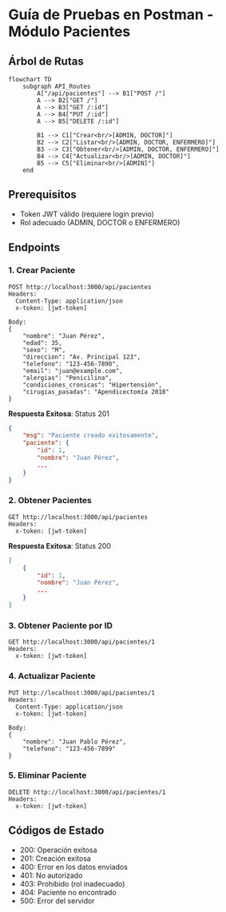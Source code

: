 # Guía de Pruebas en Postman - Módulo Pacientes

## Árbol de Rutas

```mermaid
flowchart TD
    subgraph API_Routes
        A["/api/pacientes"] --> B1["POST /"]
        A --> B2["GET /"]
        A --> B3["GET /:id"]
        A --> B4["PUT /:id"]
        A --> B5["DELETE /:id"]

        B1 --> C1["Crear<br/>[ADMIN, DOCTOR]"]
        B2 --> C2["Listar<br/>[ADMIN, DOCTOR, ENFERMERO]"]
        B3 --> C3["Obtener<br/>[ADMIN, DOCTOR, ENFERMERO]"]
        B4 --> C4["Actualizar<br/>[ADMIN, DOCTOR]"]
        B5 --> C5["Eliminar<br/>[ADMIN]"]
    end
```

## Prerequisitos
- Token JWT válido (requiere login previo)
- Rol adecuado (ADMIN, DOCTOR o ENFERMERO)

## Endpoints

### 1. Crear Paciente
```http
POST http://localhost:3000/api/pacientes
Headers:
  Content-Type: application/json
  x-token: [jwt-token]

Body:
{
    "nombre": "Juan Pérez",
    "edad": 35,
    "sexo": "M",
    "direccion": "Av. Principal 123",
    "telefono": "123-456-7890",
    "email": "juan@example.com",
    "alergias": "Penicilina",
    "condiciones_cronicas": "Hipertensión",
    "cirugias_pasadas": "Apendicectomía 2018"
}
```
**Respuesta Exitosa**: Status 201
```json
{
    "msg": "Paciente creado exitosamente",
    "paciente": {
        "id": 1,
        "nombre": "Juan Pérez",
        ...
    }
}
```

### 2. Obtener Pacientes
```http
GET http://localhost:3000/api/pacientes
Headers:
  x-token: [jwt-token]
```
**Respuesta Exitosa**: Status 200
```json
[
    {
        "id": 1,
        "nombre": "Juan Pérez",
        ...
    }
]
```

### 3. Obtener Paciente por ID
```http
GET http://localhost:3000/api/pacientes/1
Headers:
  x-token: [jwt-token]
```

### 4. Actualizar Paciente
```http
PUT http://localhost:3000/api/pacientes/1
Headers:
  Content-Type: application/json
  x-token: [jwt-token]

Body:
{
    "nombre": "Juan Pablo Pérez",
    "telefono": "123-456-7899"
}
```

### 5. Eliminar Paciente
```http
DELETE http://localhost:3000/api/pacientes/1
Headers:
  x-token: [jwt-token]
```

## Códigos de Estado
- 200: Operación exitosa
- 201: Creación exitosa
- 400: Error en los datos enviados
- 401: No autorizado
- 403: Prohibido (rol inadecuado)
- 404: Paciente no encontrado
- 500: Error del servidor